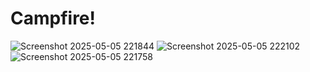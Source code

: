 # Campfire!

![Screenshot 2025-05-05 221844](https://github.com/user-attachments/assets/2de5dfb8-4cb8-4fc1-bcc0-08ef0100fa12)
![Screenshot 2025-05-05 222102](https://github.com/user-attachments/assets/4c136e94-12a3-42a3-8bd7-acbd8c4fcbe9)
![Screenshot 2025-05-05 221758](https://github.com/user-attachments/assets/04628cff-c80c-4498-9c55-b1b3282d7905)

